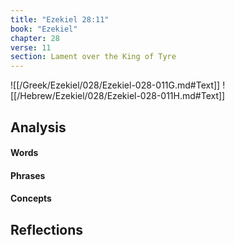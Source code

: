 ```yaml
---
title: "Ezekiel 28:11"
book: "Ezekiel"
chapter: 28
verse: 11
section: Lament over the King of Tyre
---
```

![[/Greek/Ezekiel/028/Ezekiel-028-011G.md#Text]]
![[/Hebrew/Ezekiel/028/Ezekiel-028-011H.md#Text]]

## Analysis

#### Words

#### Phrases

#### Concepts

## Reflections
